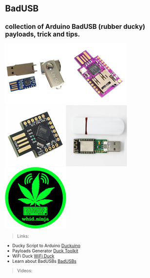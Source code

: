 # BadUSB
## collection of Arduino BadUSB (rubber ducky) payloads, trick and tips.


<img src="/img/1.jpg" alt="badusb" style="width:200px;"><img src="/img/2.jpg" alt="badusb" style="width:200px;">
<img src="/img/3.jpg" alt="Digispark" style="width:200px;"><img src="/img/5.jpg" alt="WHID" style="width:200px;">
![whid.ninja](/img/whidninja.png)

> Links:
- Ducky Script to Arduino [Duckuino](https://d4n5h.github.io/Duckuino/)   
- Payloads Generator [Duck Toolkit](https://ducktoolkit.com/)
- WiFi Duck [WiFi Duck](https://wifiduck.com/)
- Learn about BadUSBs [BadUSBs](https://learnbadusb.com/)


> Videos:
